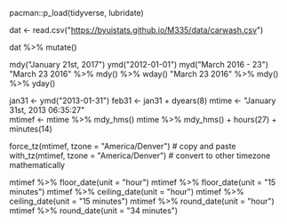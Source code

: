 pacman::p_load(tidyverse, lubridate)

dat <- read.csv("https://byuistats.github.io/M335/data/carwash.csv")

dat %>% 
  mutate()

mdy("January 21st, 2017")
ymd("2012-01-01")
myd("March 2016 - 23")
"March 23 2016" %>% mdy() %>% wday()
"March 23 2016" %>% mdy() %>% yday()

jan31 <- ymd("2013-01-31")
feb31 <- jan31 + dyears(8)
mtime <- "January 31st, 2013 06:35:27"  
mtimef <- mtime %>% mdy_hms()
mtime %>% mdy_hms() + hours(27) + minutes(14)

force_tz(mtimef, tzone = "America/Denver") # copy and paste
with_tz(mtimef, tzone = "America/Denver") # convert to other timezone mathematically

mtimef %>% floor_date(unit = "hour")
mtimef %>% floor_date(unit = "15 minutes")
mtimef %>% ceiling_date(unit = "hour")
mtimef %>% ceiling_date(unit = "15 minutes")
mtimef %>% round_date(unit = "hour")
mtimef %>% round_date(unit = "34 minutes")
 